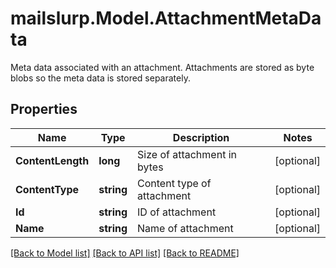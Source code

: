 # mailslurp.Model.AttachmentMetaData
Meta data associated with an attachment. Attachments are stored as byte blobs so the meta data is stored separately.
## Properties

Name | Type | Description | Notes
------------ | ------------- | ------------- | -------------
**ContentLength** | **long** | Size of attachment in bytes | [optional] 
**ContentType** | **string** | Content type of attachment | [optional] 
**Id** | **string** | ID of attachment | [optional] 
**Name** | **string** | Name of attachment | [optional] 

[[Back to Model list]](../README#documentation-for-models) [[Back to API list]](../README#documentation-for-api-endpoints) [[Back to README]](../README)

